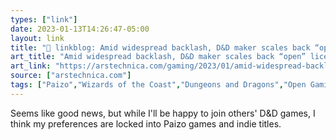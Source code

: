 ```yaml
---
types: ["link"]
date: 2023-01-13T14:26:47-05:00
layout: link
title: "🔗 linkblog: Amid widespread backlash, D&D maker scales back “open” license changes | Ars Technica'"
art_title: "Amid widespread backlash, D&D maker scales back “open” license changes | Ars Technica"
art_link: "https://arstechnica.com/gaming/2023/01/amid-widespread-backlash-dd-maker-scales-back-open-license-changes/"
source: ["arstechnica.com"]
tags: ["Paizo","Wizards of the Coast","Dungeons and Dragons","Open Gaming License"]
---
```

Seems like good news, but while I'll be happy to join others' D&D games, I think my preferences are locked into Paizo games and indie titles.  
 
